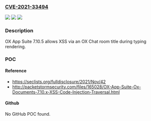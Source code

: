 ### [CVE-2021-33494](https://cve.mitre.org/cgi-bin/cvename.cgi?name=CVE-2021-33494)
![](https://img.shields.io/static/v1?label=Product&message=n%2Fa&color=blue)
![](https://img.shields.io/static/v1?label=Version&message=n%2Fa&color=blue)
![](https://img.shields.io/static/v1?label=Vulnerability&message=n%2Fa&color=brighgreen)

### Description

OX App Suite 7.10.5 allows XSS via an OX Chat room title during typing rendering.

### POC

#### Reference
- https://seclists.org/fulldisclosure/2021/Nov/42
- http://packetstormsecurity.com/files/165028/OX-App-Suite-Ox-Documents-7.10.x-XSS-Code-Injection-Traversal.html

#### Github
No GitHub POC found.


